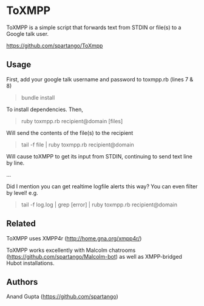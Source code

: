 ToXMPP
======

ToXMPP is a simple script that forwards text from STDIN or file(s) to a Google talk user. 

https://github.com/spartango/ToXmpp

Usage
-----

First, add your google talk username and password to toxmpp.rb (lines 7 & 8)

> bundle install 

To install dependencies. Then,

> ruby toxmpp.rb recipient@domain [files]

Will send the contents of the file(s) to the recipient

> tail -f file | ruby toxmpp.rb recipient@domain

Will cause toXMPP to get its input from STDIN, continuing to send text line by line.

...

Did I mention you can get realtime logfile alerts this way? You can even filter by level! e.g.

> tail -f log.log | grep [error] | ruby toxmpp.rb recipient@domain

Related
-------

ToXMPP uses XMPP4r (http://home.gna.org/xmpp4r/)

ToXMPP works excellently with Malcolm chatrooms (https://github.com/spartango/Malcolm-bot) 
as well as XMPP-bridged Hubot installations. 

Authors
-------

Anand Gupta (https://github.com/spartango)
